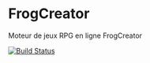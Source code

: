 # FrogCreator
Moteur de jeux RPG en ligne FrogCreator

[![Build Status](https://travis-ci.org/ClementDidier/FrogCreator.svg?branch=master)](https://travis-ci.org/ClementDidier/FrogCreator)
